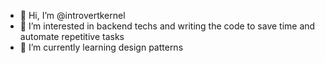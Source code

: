 - 👋 Hi, I’m @introvertkernel
- 👀 I’m interested in backend techs and writing the code to save time and automate repetitive tasks
- 🌱 I’m currently learning design patterns

<!---
introvertkernel/introvertkernel is a ✨ special ✨ repository because its `README.md` (this file) appears on your GitHub profile.
You can click the Preview link to take a look at your changes.
--->
